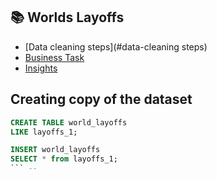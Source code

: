 ## 📚 Worlds Layoffs
- [Data cleaning steps](#data-cleaning steps)
- [Business Task](#business-task)
- [Insights ](#Insights)



## Creating copy of the dataset

```sql -- 
CREATE TABLE world_layoffs
LIKE layoffs_1;

INSERT world_layoffs
SELECT * from layoffs_1;
``` -- 
